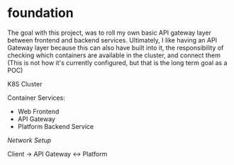 # foundation

The goal with this project, was to roll my own basic API gateway layer between frontend and backend services.  Ultimately, I like having an API Gateway layer because this can also have built into it, the responsibility of checking which containers are available in the cluster, and connect them (This is not how it's currently configured, but that is the long term goal as a POC)

K8S Cluster

Container Services:
- Web Frontend
- API Gateway
- Platform Backend Service

*Network Setup*

Client -> API Gateway <-> Platform
